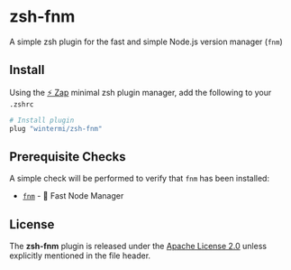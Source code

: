 # zsh-fnm
A simple zsh plugin for the fast and simple Node.js version manager (`fnm`)

## Install
Using the [:zap: Zap](https://www.zapzsh.org/) minimal zsh plugin manager, add the following to your `.zshrc`

```sh
# Install plugin
plug "wintermi/zsh-fnm"
```

## Prerequisite Checks
A simple check will be performed to verify that `fnm` has been installed:

- [`fnm`](https://fnm.vercel.app/) - :rocket: Fast Node Manager


## License
The **zsh-fnm** plugin is released under the [Apache License 2.0](https://github.com/wintermi/zsh-fnm/blob/main/LICENSE) unless explicitly mentioned in the file header.
